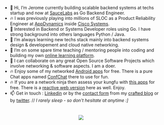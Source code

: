 * 👋 Hi, I’m Jerome currently building scalable backend systems at techs startup and now at [SauceLabs](https://saucelabs.com/) as Go Backend Engineer.
* 🔥 I was previously playing into millions of SLOC as a Product Reliability Engineer at [AppDynamics](https://github.com/Appdynamics) inside [Cisco Systems](https://github.com/cisco).
* 👀 Interested in Backend or Systems Developer roles using Go. I have strong background into others languages Python / Java.
* 🌱 I’m always learning new techs stack mainly into backend systems design & developement and cloud native networking.
* 🌱 I’m on some spare time teaching / mentoring people into coding and building my own [online learning platform](https://learn.cloudmentor-scale.com).
* 💞️ I can collaborate on any great Open Source Software Projects which involve networking & software aspects. I am a doer. 
* 🔥 Enjoy some of my networked [Android apps](https://apps.cloudmentor-scale.com) for free. There is a pure Chat apps named [ConfChat](https://play.google.com/store/apps/details?id=com.amon.ChatAtScaleMobile) there to use for fun.
* 🔥 If you are a network ninja then assess your kungfu with [this apps](https://play.google.com/store/apps/details?id=com.amon.netskillschallenger) for free. There is a [reactive web version](https://quiz.cloudmentor-scale.com) here as well. Enjoy.
* 📫 Get in touch : [Linkedin](https://www.linkedin.com/in/jeromeamon/) or by the [contact form](https://blog.cloudmentor-scale.com/contact) from my [crafted blog](https://blog.cloudmentor-scale.com/) or by [twitter](https://twitter.com/jerome_amon).  // *I rarely sleep - so don't hesitate at anytime :]*
<h1 align="center">
  <a target="_blank" href="https://github.com/jeamon?tab=repositories">
    <img align="center" src="https://github-readme-stats.vercel.app/api?username=jeamon&show_icons=true&theme=dracula&count_private=true&hide_rank=true&hide=contribs,issues,prs" />
  </a>
</h1>
